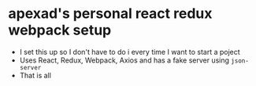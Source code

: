 # apexad's personal react redux webpack setup
  - I set this up so I don't have to do i every time I want to start a poject
  - Uses React, Redux, Webpack, Axios and has a fake server using `json-server`
  - That is all

